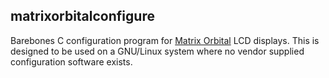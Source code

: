matrixorbitalconfigure
----------------------
Barebones C configuration program for [Matrix Orbital](http://www.matrixorbital.ca/) LCD displays. This is designed to be used on a GNU/Linux system where no vendor supplied configuration software exists.
